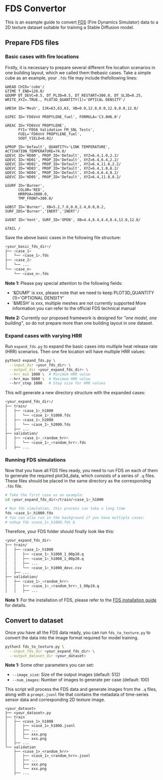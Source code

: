 # FDS Convertor

This is an example guide to convert [FDS](https://github.com/firemodels/fds)
 (Fire Dynamics Simulator) data to a 2D texture dataset suitable for training a 
 Stable Diffusion model.

## Prepare FDS files

### Basic cases with fire locations

Firstly, it is necessary to prepare several different fire location scenarios in
 one building layout, which we called them thebasic cases. Take a simple cube as
 an example, your `.fds` file may include thefollowing lines:

```
&HEAD CHID='cube'/
&TIME T_END=120.0/
&DUMP DT_DEVC=0.5, DT_PL3D=0.5, DT_RESTART=300.0, DT_SL3D=0.25, WRITE_XYZ=.TRUE., PLOT3D_QUANTITY(1)='OPTICAL DENSITY'/

&MESH ID='Mesh', IJK=63,63,63, XB=0.0,12.8,0.0,12.8,0.0,12.8/

&SPEC ID='FD6VnV PROPYLENE_fuel', FORMULA='C3.0H6.0'/

&REAC ID='FD6VnV PROPYLENE',
      FYI='FDS6 Validation FM_SNL Tests',
      FUEL='FD6VnV PROPYLENE_fuel',
      SOOT_YIELD=0.02/

&PROP ID='Default', QUANTITY='LINK TEMPERATURE', ACTIVATION_TEMPERATURE=74.0/
&DEVC ID='HD00', PROP_ID='Default', XYZ=6.4,1.0,2.2/
&DEVC ID='HD01', PROP_ID='Default', XYZ=6.4,6.4,2.2/
&DEVC ID='HD02', PROP_ID='Default', XYZ=6.4,11.8,2.2/
&DEVC ID='HD03', PROP_ID='Default', XYZ=6.4,1.0,8.2/
&DEVC ID='HD04', PROP_ID='Default', XYZ=6.4,6.4,8.2/
&DEVC ID='HD05', PROP_ID='Default', XYZ=6.4,11.8,8.2/

&SURF ID='Burner',
      COLOR='RED',
      HRRPUA=3000.0,
      TMP_FRONT=300.0/

&OBST ID='Burner', XB=5.2,7.6,0.0,2.4,0.0,0.2, SURF_IDS='Burner','INERT','INERT'/

&VENT ID='Vent', SURF_ID='OPEN', XB=4.4,8.4,4.4,8.4,12.8,12.8/

&TAIL /
```

Save the above basic cases in the following file structure:

```bash
<your_basic_fds_dir>/
├── <case_1>
│   └── <case_1>.fds
├── <case_2>
│   └── ...
└── <case_n>
    └── <case_n>.fds
```

**Note 1:** Please pay special attention to the following fields:
- '&DUMP' is xxx, please note that we need to keep PLOT3D_QUANTITY (1)='OPTIONAL DENSITY' 
- '&MESH' is xxx, multiple meshes are not currently supported
More information you can refer to the official FDS technical manual

**Note 2:** Currently our proposed framework is designed for
 *"one model, one building"*, so do not prepare more than one building layout
 in one dataset.

### Expand cases with varying HRR

Run ``expand_fds.py`` to expand the basic cases into multiple heat release rate
 (HRR) scenarios. Then one fire location will have multiple HRR values:

```bash
python3 expand_fds.py \
  --input_dir <your_fds_dir> \
  --output_dir <your_expand_fds_dir> \
  --hrr_min 1000 \  # Minimum HRR value
  --hrr_max 5000 \  # Maximum HRR value
  --hrr_step 1000   # Step size for HRR values
```

This will generate a new directory structure with the expanded cases:

```bash
<your_expand_fds_dir>/
├── train/
│   ├── <case_1>_h1000
│   │   └── <case_1>_h1000.fds
│   ├── <case_1>_h2000
│   │   └── <case_1>_h2000.fds
│   ├── ...
├── validation/
│   ├── <case_1>_<random_hrr>
│   │   └── <case_1>_<random_hrr>.fds
│   ├── ...
```

### Running FDS simulations

Now that you have all FDS files ready, you need to run FDS on each of them to
 generate the required plot3d_data, which consists of a series of `.q` files. 
 These files should be placed in the same directory as the corresponding `.fds` file.

```bash
# Take the first case as an example:
cd <your_expand_fds_dir>/train/<case_1>_h1000

# Run fds simulation, this process can take a long time
fds <case_1>_h1000.fds
# You can also run in the background if you have multiple cases:
# nohup fds <case_1>_h1000.fds &
```

Therefore, your FDS folder should finally look like this:

```bash
<your_expand_fds_dir>
├── train/
│   ├── <case_1>_h1000
│   │   ├── <case_1>_h1000_1_00p10.q
│   │   ├── <case_1>_h1000_1_00p20.q
│   │   ├── ...
│   │   └── <case_1>_h1000_devc.csv
│   ├── ...
├── validation/
│   ├── <case_1>_<random_hrr>
│   │   ├── <case_1>_<random_hrr>_1_00p10.q
│   │   ├── ...
```

**Note 1:** For the installation of FDS, please refer to the
 [FDS installation guide](https://pages.nist.gov/fds-smv/) for details.

## Convert to dataset

Once you have all the FDS data ready, you can run `fds_to_texture.py` to convert
 the data into the image format required for model training.

```bash
python3 fds_to_texture.py \
  --input_fds_dir <your_expand_fds_dir> \
  --output_dataset_dir <your_dataset>
```

**Note 1:** Some other parameters you can set:
- `--image_size`: Size of the output images (default: 512)
- `--num_images`: Number of images to generate per case (default: 100)

This script will process the FDS data and generate images from the `.q` files,
 along with a `prompt.jsonl` file that contains the metadata of time-series 
 sensor data and corresponding 2D texture image.
```
<your_dataset>
├── <your_dataset>.py
├── train
│   ├── <case_1>_h1000
│   │   ├── <case_1>_h1000.jsonl
│   │   ├── ...
│   │   ├── xxx.png
│   │   └── xxx.png
│   ├── ...
└── validation
    ├── <case_1>_<random_hrr>
    │   ├── <case_1>_<random_hrr>.jsonl
    │   ├── ...
    │   ├── xxx.png
    │   └── xxx.png
    ├── ...
```

